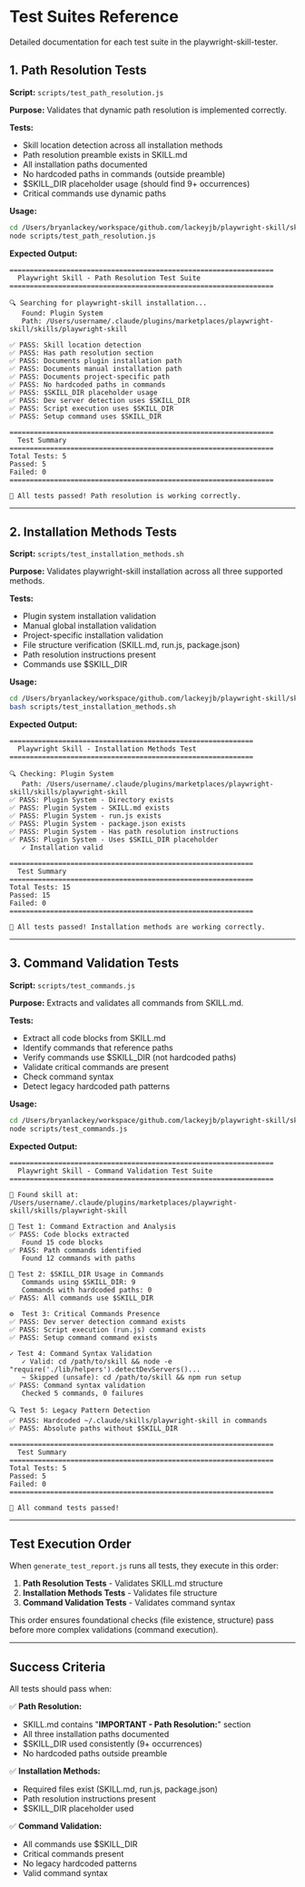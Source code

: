 # Test Suites Reference

Detailed documentation for each test suite in the playwright-skill-tester.

## 1. Path Resolution Tests

**Script:** `scripts/test_path_resolution.js`

**Purpose:** Validates that dynamic path resolution is implemented correctly.

**Tests:**
- Skill location detection across all installation methods
- Path resolution preamble exists in SKILL.md
- All installation paths documented
- No hardcoded paths in commands (outside preamble)
- $SKILL_DIR placeholder usage (should find 9+ occurrences)
- Critical commands use dynamic paths

**Usage:**

```bash
cd /Users/bryanlackey/workspace/github.com/lackeyjb/playwright-skill/skills/playwright-skill-tester
node scripts/test_path_resolution.js
```

**Expected Output:**
```
=================================================================
  Playwright Skill - Path Resolution Test Suite
=================================================================

🔍 Searching for playwright-skill installation...
   Found: Plugin System
   Path: /Users/username/.claude/plugins/marketplaces/playwright-skill/skills/playwright-skill

✅ PASS: Skill location detection
✅ PASS: Has path resolution section
✅ PASS: Documents plugin installation path
✅ PASS: Documents manual installation path
✅ PASS: Documents project-specific path
✅ PASS: No hardcoded paths in commands
✅ PASS: $SKILL_DIR placeholder usage
✅ PASS: Dev server detection uses $SKILL_DIR
✅ PASS: Script execution uses $SKILL_DIR
✅ PASS: Setup command uses $SKILL_DIR

=================================================================
  Test Summary
=================================================================
Total Tests: 5
Passed: 5
Failed: 0
=================================================================

🎉 All tests passed! Path resolution is working correctly.
```

---

## 2. Installation Methods Tests

**Script:** `scripts/test_installation_methods.sh`

**Purpose:** Validates playwright-skill installation across all three supported methods.

**Tests:**
- Plugin system installation validation
- Manual global installation validation
- Project-specific installation validation
- File structure verification (SKILL.md, run.js, package.json)
- Path resolution instructions present
- Commands use $SKILL_DIR

**Usage:**

```bash
cd /Users/bryanlackey/workspace/github.com/lackeyjb/playwright-skill/skills/playwright-skill-tester
bash scripts/test_installation_methods.sh
```

**Expected Output:**
```
============================================================
  Playwright Skill - Installation Methods Test
============================================================

🔍 Checking: Plugin System
   Path: /Users/username/.claude/plugins/marketplaces/playwright-skill/skills/playwright-skill
✅ PASS: Plugin System - Directory exists
✅ PASS: Plugin System - SKILL.md exists
✅ PASS: Plugin System - run.js exists
✅ PASS: Plugin System - package.json exists
✅ PASS: Plugin System - Has path resolution instructions
✅ PASS: Plugin System - Uses $SKILL_DIR placeholder
   ✓ Installation valid

============================================================
  Test Summary
============================================================
Total Tests: 15
Passed: 15
Failed: 0
============================================================

🎉 All tests passed! Installation methods are working correctly.
```

---

## 3. Command Validation Tests

**Script:** `scripts/test_commands.js`

**Purpose:** Extracts and validates all commands from SKILL.md.

**Tests:**
- Extract all code blocks from SKILL.md
- Identify commands that reference paths
- Verify commands use $SKILL_DIR (not hardcoded paths)
- Validate critical commands are present
- Check command syntax
- Detect legacy hardcoded path patterns

**Usage:**

```bash
cd /Users/bryanlackey/workspace/github.com/lackeyjb/playwright-skill/skills/playwright-skill-tester
node scripts/test_commands.js
```

**Expected Output:**
```
=================================================================
  Playwright Skill - Command Validation Test Suite
=================================================================

📍 Found skill at: /Users/username/.claude/plugins/marketplaces/playwright-skill/skills/playwright-skill

📝 Test 1: Command Extraction and Analysis
✅ PASS: Code blocks extracted
   Found 15 code blocks
✅ PASS: Path commands identified
   Found 12 commands with paths

🎯 Test 2: $SKILL_DIR Usage in Commands
   Commands using $SKILL_DIR: 9
   Commands with hardcoded paths: 0
✅ PASS: All commands use $SKILL_DIR

⚙️  Test 3: Critical Commands Presence
✅ PASS: Dev server detection command exists
✅ PASS: Script execution (run.js) command exists
✅ PASS: Setup command command exists

✓ Test 4: Command Syntax Validation
   ✓ Valid: cd /path/to/skill && node -e "require('./lib/helpers').detectDevServers()...
   ~ Skipped (unsafe): cd /path/to/skill && npm run setup
✅ PASS: Command syntax validation
   Checked 5 commands, 0 failures

🔍 Test 5: Legacy Pattern Detection
✅ PASS: Hardcoded ~/.claude/skills/playwright-skill in commands
✅ PASS: Absolute paths without $SKILL_DIR

=================================================================
  Test Summary
=================================================================
Total Tests: 5
Passed: 5
Failed: 0
=================================================================

🎉 All command tests passed!
```

---

## Test Execution Order

When `generate_test_report.js` runs all tests, they execute in this order:

1. **Path Resolution Tests** - Validates SKILL.md structure
2. **Installation Methods Tests** - Validates file structure
3. **Command Validation Tests** - Validates command syntax

This order ensures foundational checks (file existence, structure) pass before more complex validations (command execution).

---

## Success Criteria

All tests should pass when:

✅ **Path Resolution:**
- SKILL.md contains "**IMPORTANT - Path Resolution:**" section
- All three installation paths documented
- $SKILL_DIR used consistently (9+ occurrences)
- No hardcoded paths outside preamble

✅ **Installation Methods:**
- Required files exist (SKILL.md, run.js, package.json)
- Path resolution instructions present
- $SKILL_DIR placeholder used

✅ **Command Validation:**
- All commands use $SKILL_DIR
- Critical commands present
- No legacy hardcoded patterns
- Valid command syntax
